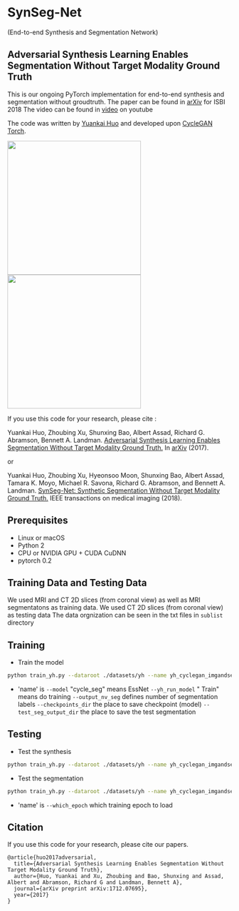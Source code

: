 # SynSeg-Net 
(End-to-end Synthesis and Segmentation Network)

## Adversarial Synthesis Learning Enables Segmentation Without Target Modality Ground Truth

This is our ongoing PyTorch implementation for end-to-end synthesis and segmentation without groudtruth.
The paper can be found in [arXiv](https://arxiv.org/abs/1712.07695) for ISBI 2018
The video can be found in [video](https://youtu.be/LTTh1WWPZ1o) on youtube

The code was written by [Yuankai Huo](https://sites.google.com/site/yuankaihuo/) and developed upon [CycleGAN Torch](https://github.com/junyanz/CycleGAN).


<img src='imgs/Figure3.jpg' width=300>
<img src='imgs/Figure2.jpg' width=300>


If you use this code for your research, please cite :

Yuankai Huo, Zhoubing Xu, Shunxing Bao, Albert Assad, Richard G. Abramson, Bennett A. Landman. [Adversarial Synthesis Learning Enables Segmentation Without Target Modality Ground Truth.](https://arxiv.org/abs/1712.07695)  In [arXiv](https://arxiv.org/abs/1712.07695) (2017).   

or

Yuankai Huo, Zhoubing Xu, Hyeonsoo Moon, Shunxing Bao, Albert Assad, Tamara K. Moyo, Michael R. Savona, Richard G. Abramson, and Bennett A. Landman. [SynSeg-Net: Synthetic Segmentation Without Target Modality Ground Truth.](https://arxiv.org/abs/1810.06498) IEEE transactions on medical imaging (2018).



## Prerequisites
- Linux or macOS
- Python 2
- CPU or NVIDIA GPU + CUDA CuDNN
- pytorch 0.2

## Training Data and Testing Data
We used MRI and CT 2D slices (from coronal view) as well as MRI segmentatons as training data.
We used CT 2D slices (from coronal view) as testing data
The data orgnization can be seen in the txt files in `sublist` directory

## Training
- Train the model
```bash
python train_yh.py --dataroot ./datasets/yh --name yh_cyclegan_imgandseg --batchSize 4 --model cycle_seg --pool_size 50 --no_dropout --yh_run_model Train --dataset_mode yh_seg --input_nc 1  --seg_norm CrossEntropy --output_nc 1 --output_nc_seg 7 --checkpoints_dir /home-local/Cycle_Deep/Checkpoints/ --test_seg_output_dir /home-local/Cycle_Deep/Output/  --display_id 0 
```
- 'name' is 
`--model` "cycle_seg" means EssNet
`--yh_run_model`  " Train" means do training 
`--output_nv_seg` defines number of segmentation labels
`--checkpoints_dir`  the place to save checkpoint (model)
`--test_seg_output_dir`  the place to save the test segmentation

## Testing
- Test the synthesis
```bash
python train_yh.py --dataroot ./datasets/yh --name yh_cyclegan_imgandseg --batchSize 4 --model cycle_gan --pool_size 50 --no_dropout --yh_run_model Test --dataset_mode yh --input_nc 1 --output_nc 1 --checkpoints_dir /home-local/Cycle_Deep/Checkpoints/ --test_seg_output_dir /home-local/Cycle_Deep/Output/ --which_epoch 50
```

- Test the segmentation
```bash
python train_yh.py --dataroot ./datasets/yh --name yh_cyclegan_imgandseg --batchSize 4 --model test_seg --pool_size 50 --no_dropout --yh_run_model TestSeg --dataset_mode yh_test_seg  --input_nc 1 --output_nc 1 --checkpoints_dir/home-local/Cycle_Deep/Checkpoints/ --test_seg_output_dir /home-local/Cycle_Deep/Output/ --which_epoch 50
```
- 'name' is 
`--which_epoch` which training epoch to load


## Citation
If you use this code for your research, please cite our papers.
```
@article{huo2017adversarial,
  title={Adversarial Synthesis Learning Enables Segmentation Without Target Modality Ground Truth},
  author={Huo, Yuankai and Xu, Zhoubing and Bao, Shunxing and Assad, Albert and Abramson, Richard G and Landman, Bennett A},
  journal={arXiv preprint arXiv:1712.07695},
  year={2017}
}
```



